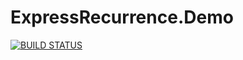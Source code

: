 # ExpressRecurrence.Demo

[![BUILD STATUS](https://github.com/sangeethnandakumar/ExpressRecurrence-Pilot/actions/workflows/dotnet.yml/badge.svg)](https://github.com/sangeethnandakumar/ExpressRecurrence-Pilot/actions/workflows/dotnet.yml)
